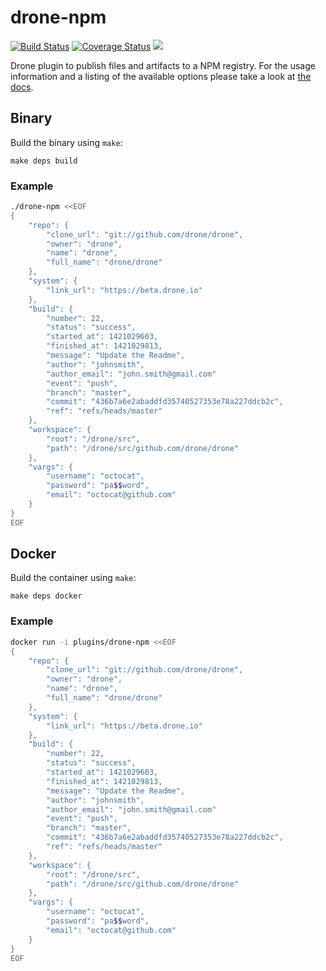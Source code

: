 # drone-npm

[![Build Status](http://beta.drone.io/api/badges/drone-plugins/drone-npm/status.svg)](http://beta.drone.io/drone-plugins/drone-npm)
[![Coverage Status](https://aircover.co/badges/drone-plugins/drone-npm/coverage.svg)](https://aircover.co/drone-plugins/drone-npm)
[![](https://badge.imagelayers.io/plugins/drone-npm:latest.svg)](https://imagelayers.io/?images=plugins/drone-npm:latest 'Get your own badge on imagelayers.io')

Drone plugin to publish files and artifacts to a NPM registry. For the usage information and a listing of the available options please take a look at [the docs](DOCS.md).

## Binary

Build the binary using `make`:

```
make deps build
```

### Example

```sh
./drone-npm <<EOF
{
    "repo": {
        "clone_url": "git://github.com/drone/drone",
        "owner": "drone",
        "name": "drone",
        "full_name": "drone/drone"
    },
    "system": {
        "link_url": "https://beta.drone.io"
    },
    "build": {
        "number": 22,
        "status": "success",
        "started_at": 1421029603,
        "finished_at": 1421029813,
        "message": "Update the Readme",
        "author": "johnsmith",
        "author_email": "john.smith@gmail.com"
        "event": "push",
        "branch": "master",
        "commit": "436b7a6e2abaddfd35740527353e78a227ddcb2c",
        "ref": "refs/heads/master"
    },
    "workspace": {
        "root": "/drone/src",
        "path": "/drone/src/github.com/drone/drone"
    },
    "vargs": {
        "username": "octocat",
        "password": "pa$$word",
        "email": "octocat@github.com"
    }
}
EOF
```

## Docker

Build the container using `make`:

```
make deps docker
```

### Example

```sh
docker run -i plugins/drone-npm <<EOF
{
    "repo": {
        "clone_url": "git://github.com/drone/drone",
        "owner": "drone",
        "name": "drone",
        "full_name": "drone/drone"
    },
    "system": {
        "link_url": "https://beta.drone.io"
    },
    "build": {
        "number": 22,
        "status": "success",
        "started_at": 1421029603,
        "finished_at": 1421029813,
        "message": "Update the Readme",
        "author": "johnsmith",
        "author_email": "john.smith@gmail.com"
        "event": "push",
        "branch": "master",
        "commit": "436b7a6e2abaddfd35740527353e78a227ddcb2c",
        "ref": "refs/heads/master"
    },
    "workspace": {
        "root": "/drone/src",
        "path": "/drone/src/github.com/drone/drone"
    },
    "vargs": {
        "username": "octocat",
        "password": "pa$$word",
        "email": "octocat@github.com"
    }
}
EOF
```
